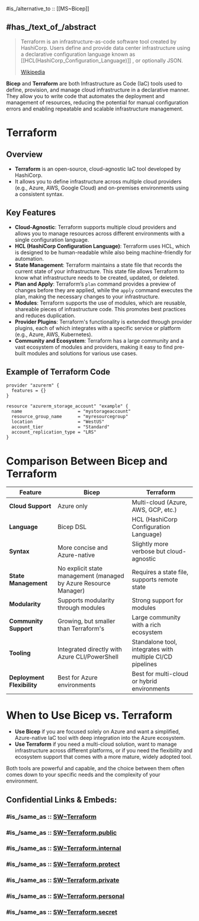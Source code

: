 
#is_/alternative_to :: [[MS~Bicep]] 

## #has_/text_of_/abstract 

> Terraform is an infrastructure-as-code software tool created by HashiCorp. 
> Users define and provide data center infrastructure 
> using a declarative configuration language known as [[HCL(HashiCorp_Configuration_Language)]] , or optionally JSON.
>
> [Wikipedia](https://en.wikipedia.org/wiki/Terraform%20(software))

**Bicep** and **Terraform** are both Infrastructure as Code (IaC) tools used to define, provision, and manage cloud infrastructure in a declarative manner. They allow you to write code that automates the deployment and management of resources, reducing the potential for manual configuration errors and enabling repeatable and scalable infrastructure management.

# Terraform

## Overview

- **Terraform** is an open-source, cloud-agnostic IaC tool developed by HashiCorp. 
- It allows you to define infrastructure across multiple cloud providers (e.g., Azure, AWS, Google Cloud) and on-premises environments using a consistent syntax.

## Key Features

- **Cloud-Agnostic**: Terraform supports multiple cloud providers and allows you to manage resources across different environments with a single configuration language.
- **HCL (HashiCorp Configuration Language)**: Terraform uses HCL, which is designed to be human-readable while also being machine-friendly for automation.
- **State Management**: Terraform maintains a state file that records the current state of your infrastructure. This state file allows Terraform to know what infrastructure needs to be created, updated, or deleted.
- **Plan and Apply**: Terraform’s `plan` command provides a preview of changes before they are applied, while the `apply` command executes the plan, making the necessary changes to your infrastructure.
- **Modules**: Terraform supports the use of modules, which are reusable, shareable pieces of infrastructure code. This promotes best practices and reduces duplication.
- **Provider Plugins**: Terraform's functionality is extended through provider plugins, each of which integrates with a specific service or platform (e.g., Azure, AWS, Kubernetes).
- **Community and Ecosystem**: Terraform has a large community and a vast ecosystem of modules and providers, making it easy to find pre-built modules and solutions for various use cases.

## Example of Terraform Code
```hcl
provider "azurerm" {
  features = {}
}

resource "azurerm_storage_account" "example" {
  name                     = "mystorageaccount"
  resource_group_name      = "myresourcegroup"
  location                 = "WestUS"
  account_tier             = "Standard"
  account_replication_type = "LRS"
}
```

# Comparison Between Bicep and Terraform

| Feature                  | Bicep                                         | Terraform                                      |
|--------------------------|-----------------------------------------------|------------------------------------------------|
| **Cloud Support**        | Azure only                                    | Multi-cloud (Azure, AWS, GCP, etc.)            |
| **Language**             | Bicep DSL                                     | HCL (HashiCorp Configuration Language)         |
| **Syntax**               | More concise and Azure-native                 | Slightly more verbose but cloud-agnostic       |
| **State Management**     | No explicit state management (managed by Azure Resource Manager) | Requires a state file, supports remote state  |
| **Modularity**           | Supports modularity through modules           | Strong support for modules                     |
| **Community Support**    | Growing, but smaller than Terraform's         | Large community with a rich ecosystem          |
| **Tooling**              | Integrated directly with Azure CLI/PowerShell | Standalone tool, integrates with multiple CI/CD pipelines |
| **Deployment Flexibility** | Best for Azure environments                  | Best for multi-cloud or hybrid environments     |

# When to Use Bicep vs. Terraform

- **Use Bicep** if you are focused solely on Azure and want a simplified, Azure-native IaC tool with deep integration into the Azure ecosystem.
- **Use Terraform** if you need a multi-cloud solution, want to manage infrastructure across different platforms, or if you need the flexibility and ecosystem support that comes with a more mature, widely adopted tool. 

Both tools are powerful and capable, and the choice between them often comes down to your specific needs and the complexity of your environment.


## Confidential Links & Embeds: 

### #is_/same_as :: [SW~Terraform](/_Standards/Society/Economics/Business/Business-Entity/IT~Company/SW~Terraform.md) 

### #is_/same_as :: [SW~Terraform.public](/_public/Society/Economics/Business/Business-Entity/IT~Company/SW~Terraform.public.md) 

### #is_/same_as :: [SW~Terraform.internal](/_internal/Society/Economics/Business/Business-Entity/IT~Company/SW~Terraform.internal.md) 

### #is_/same_as :: [SW~Terraform.protect](/_protect/Society/Economics/Business/Business-Entity/IT~Company/SW~Terraform.protect.md) 

### #is_/same_as :: [SW~Terraform.private](/_private/Society/Economics/Business/Business-Entity/IT~Company/SW~Terraform.private.md) 

### #is_/same_as :: [SW~Terraform.personal](/_personal/Society/Economics/Business/Business-Entity/IT~Company/SW~Terraform.personal.md) 

### #is_/same_as :: [SW~Terraform.secret](/_secret/Society/Economics/Business/Business-Entity/IT~Company/SW~Terraform.secret.md)

